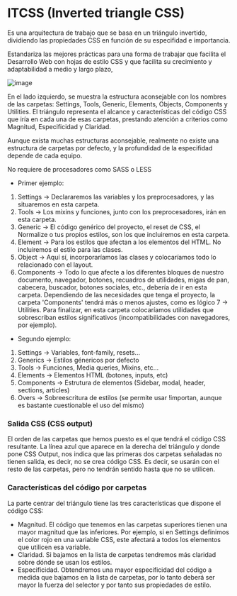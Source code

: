 # **ITCSS** (Inverted triangle CSS)
Es una arquitectura de trabajo que se basa en un triángulo invertido, dividiendo las propiedades CSS en función de su especifidad e importancia.

Estandariza las mejores prácticas para una forma de trabajar que facilita el Desarrollo Web con hojas de estilo CSS y que facilita su crecimiento y adaptabilidad a medio y largo plazo,

![image](https://user-images.githubusercontent.com/73679190/236115111-b060ee9d-b6e9-46b2-b662-053f07fa872f.png)

En el lado izquierdo, se muestra la estructura aconsejable con los nombres de las carpetas: Settings, Tools, Generic, Elements, Objects, Components y Utilities. El triángulo representa el alcance y características del código CSS que iría en cada una de esas carpetas, prestando atención a criterios como Magnitud, Especificidad y Claridad.

Aunque exista muchas estructuras aconsejable, realmente no existe una estructura de carpetas por defecto, y la profundidad de la especifidad depende de cada equipo.

No requiere de procesadores como SASS o LESS

- Primer ejemplo:
1. Settings -> Declararemos las variables y los preprocesadores, y las situaremos en esta carpeta.
2. Tools -> Los mixins y funciones, junto con los preprocesadores, irán en esta carpeta.
3. Generic -> El código genérico del proyecto, el reset de CSS, el Normalize o tus propios estilos, son los que incluiremos en esta carpeta.
4. Element -> Para  los estilos que afectan a los elementos del HTML. No incluiremos el estilo para las clases.
5. Object -> Aquí sí, incorporaríamos las clases y colocaríamos todo lo relacionado con el layout.
6. Components -> Todo lo que afecte a los diferentes bloques de nuestro documento, navegador, botones, recuadros de utilidades, migas de pan, cabecera, buscador, botones sociales, etc., debería de ir en esta carpeta. Dependiendo de las necesidades que tenga el proyecto, la carpeta 'Components' tendrá más o menos ajustes, como es lógico
7 -> Utilities. Para finalizar, en esta carpeta colocaríamos utilidades que sobrescriban estilos significativos (incompatibilidades con navegadores, por ejemplo).

- Segundo ejemplo:
1. Settings -> Variables, font-family, resets...
2. Generics -> Estilos génericos por defecto
3. Tools -> Funciones, Media queries, Mixins, etc...
4. Elements -> Elementos HTML (botones, inputs, etc)
5. Components -> Estrutura de elementos (Sidebar, modal, header, sections, articles)
6. Overs -> Sobreescritura de estilos (se permite usar !importan, aunque es bastante cuestionable el uso del mismo)

### Salida CSS (CSS output)
El orden de las carpetas que hemos puesto es el que tendrá el código CSS resultante. La línea azul que aparece en la derecha del triángulo y donde pone CSS Output, nos indica que las primeras dos carpetas señaladas no tienen salida, es decir, no se crea código CSS. Es decir, se usarán con el resto de las carpetas, pero no tendrán sentido hasta que no se utilicen.

### Características del código por carpetas
La parte centrar del triángulo tiene las tres características que dispone el código CSS:

- Magnitud. El código que tenemos en las carpetas superiores tienen una mayor magnitud que las inferiores. Por ejemplo, si en Settings definimos el color rojo en una variable CSS, este afectará a todos los elementos que utilicen esa variable.
- Claridad. Si bajamos en la lista de carpetas tendremos más claridad sobre dónde se usan los estilos.
- Especificidad. Obtendremos una mayor especificidad del código a medida que bajamos en la lista de carpetas, por lo tanto deberá ser mayor la fuerza del selector y por tanto sus propiedades de estilo.



<!-- TODO: Vulgarizar el cotenido -->
